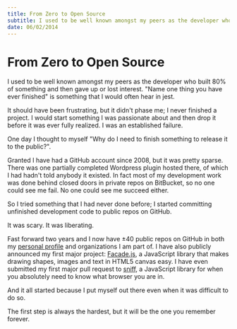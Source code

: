 ```yaml
---
title: From Zero to Open Source
subtitle: I used to be well known amongst my peers as the developer who built 80% of something and then gave up or lost interest.
date: 06/02/2014
---
```


# From Zero to Open Source

I used to be well known amongst my peers as the developer who built 80% of something and then gave up or lost interest. "Name one thing you have ever finished" is something that I would often hear in jest.

It should have been frustrating, but it didn't phase me; I never finished a project. I would start something I was passionate about and then drop it before it was ever fully realized. I was an established failure.

One day I thought to myself "Why do I need to finish something to release it to the public?".

Granted I have had a GitHub account since 2008, but it was pretty sparse. There was one partially completed Wordpress plugin hosted there, of which I had hadn't told anybody it existed. In fact most of my development work was done behind closed doors in private repos on BitBucket, so no one could see me fail. No one could see me succeed either.

So I tried something that I had never done before; I started committing unfinished development code to public repos on GitHub.

It was scary. It was liberating.

Fast forward two years and I now have ±40 public repos on GitHub in both my [personal profile](https://github.com/neogeek) and organizations I am part of. I have also publicly announced my first major project: [Facade.js](http://facadejs.com/), a JavaScript library that makes drawing shapes, images and text in HTML5 canvas easy. I have even submitted my first major pull request to [sniff](https://github.com/jonathanstark/sniff), a JavaScript library for when you absolutely need to know what browser you are in.

And it all started because I put myself out there even when it was difficult to do so.

The first step is always the hardest, but it will be the one you remember forever.

